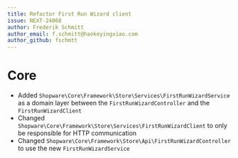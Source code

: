 ```yaml
---
title: Refactor First Run Wizard client
issue: NEXT-24068
author: Frederik Schmitt
author_email: f.schmitt@haokeyingxiao.com
author_github: fschmtt
---
```

# Core
* Added `Shopware\Core\Framework\Store\Services\FirstRunWizardService` as a domain layer between the `FirstRunWizardController` and the `FirstRunWizardClient`
* Changed `Shopware\Core\Framework\Store\Services\FirstRunWizardClient` to only be responsible for HTTP communication
* Changed `Shopware\Core\Framework\Store\Api\FirstRunWizardController` to use the new `FirstRunWizardService`
